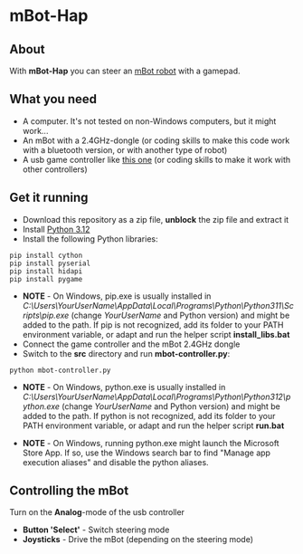 # mBot-Hap
## About
With **mBot-Hap** you can steer an [mBot robot](https://www.makeblock.com/pages/mbot-robot-kit) with a gamepad.

## What you need
- A computer. It's not tested on non-Windows computers, but it might work... 
- An mBot with a 2.4GHz-dongle (or coding skills to make this code work with a bluetooth version, or with another type of robot)
- A usb game controller like [this one](https://www.kabelshop.nl/Gembird-Controller-pc-Gembird-2-controllers-USB-Vibratie-D-pad-10-knoppen-2-joysticks-JPD-UDV2-01-i24279-t1437173.html) (or coding skills to make it work with other controllers)
## Get it running
- Download this repository as a zip file, **unblock** the zip file and extract it
- Install [Python 3.12](https://www.python.org/)
- Install the following Python libraries:
```
pip install cython
pip install pyserial
pip install hidapi
pip install pygame 
```

- **NOTE** - On Windows, pip.exe is usually installed in *C:\Users\YourUserName\AppData\Local\Programs\Python\Python311\Scripts\pip.exe* (change *YourUserName* and Python version) and might be added to the path. If pip is not recognized, add its folder to your PATH environment variable, or adapt and run the helper script **install_libs.bat**
- Connect the game controller and the mBot 2.4GHz dongle
- Switch to the **src** directory and run **mbot-controller.py**:
```
python mbot-controller.py
```
- **NOTE** - On Windows, python.exe is usually installed in *C:\Users\YourUserName\AppData\Local\Programs\Python\Python312\python.exe* (change *YourUserName* and Python version) and might be added to the path. If python is not recognized, add its folder to your PATH environment variable, or adapt and run the helper script **run.bat**

- **NOTE** - On Windows, running python.exe might launch the Microsoft Store App. If so, use the Windows search bar to find "Manage app execution aliases" and disable the python aliases.

## Controlling the mBot
Turn on the **Analog**-mode of the usb controller
- **Button 'Select'** - Switch steering mode
- **Joysticks** - Drive the mBot (depending on the steering mode)